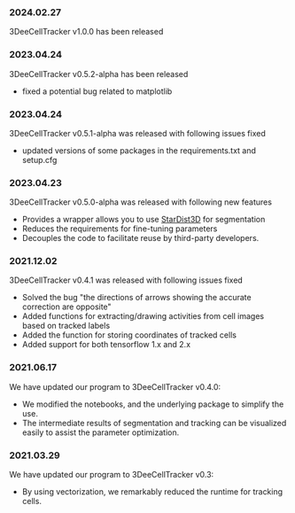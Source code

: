 ### 2024.02.27
3DeeCellTracker v1.0.0 has been released

### 2023.04.24
3DeeCellTracker v0.5.2-alpha has been released
- fixed a potential bug related to matplotlib

### 2023.04.24
3DeeCellTracker v0.5.1-alpha was released with following issues fixed
- updated versions of some packages in the requirements.txt and setup.cfg

### 2023.04.23
3DeeCellTracker v0.5.0-alpha was released with following new features
- Provides a wrapper allows you to use [StarDist3D](https://github.com/stardist/stardist) for segmentation
- Reduces the requirements for fine-tuning parameters
- Decouples the code to facilitate reuse by third-party developers.

### 2021.12.02
3DeeCellTracker v0.4.1 was released with following issues fixed
- Solved the bug "the directions of arrows showing the accurate correction are opposite"
- Added functions for extracting/drawing activities from cell images based on tracked labels
- Added the function for storing coordinates of tracked cells
- Added support for both tensorflow 1.x and 2.x 

### 2021.06.17
We have updated our program to 3DeeCellTracker v0.4.0:
- We modified the notebooks, and the underlying package to simplify the use.
- The intermediate results of segmentation and tracking can be visualized easily to assist the parameter optimization. 

### 2021.03.29
We have updated our program to 3DeeCellTracker v0.3:
- By using vectorization, we remarkably reduced the runtime for tracking cells.